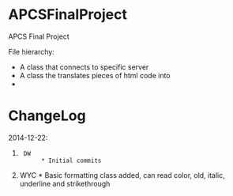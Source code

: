 APCSFinalProject
================

APCS Final Project

File hierarchy:
* A class that connects to specific server
* A class the translates pieces of html code into 
*

ChangeLog
=========

2014-12-22:

1.      DW
             * Initial commits

245245. WYC
             * Basic formatting class added, can read color, old, italic, underline and strikethrough
